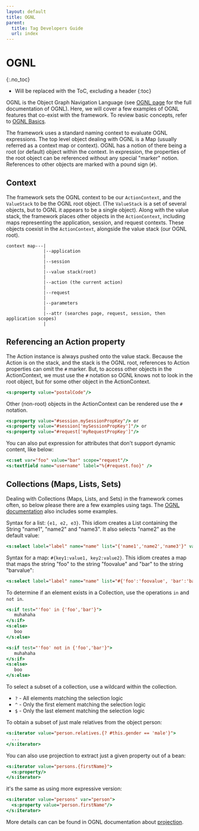 ```yaml
---
layout: default
title: OGNL
parent:
  title: Tag Developers Guide
  url: index
---
```


# OGNL
{:.no_toc}

* Will be replaced with the ToC, excluding a header
{:toc}

OGNL is the Object Graph Navigation Language (see [OGNL page](https://ognl.orphan.software/) for the full 
documentation of OGNL). Here, we will cover a few examples of OGNL features that co-exist with the framework. To review 
basic concepts, refer to [OGNL Basics](ognl-basics).

The framework uses a standard naming context to evaluate OGNL expressions. The top level object dealing with OGNL is 
a Map (usually referred as a context map or context). OGNL has a notion of there being a root (or default) object within 
the context. In expression, the properties of the root object can be referenced without any special "marker" notion. 
References to other objects are marked with a pound sign (`#`).

## Context

The framework sets the OGNL context to be our `ActionContext`, and the `ValueStack` to be the OGNL root object. 
(The `ValueStack` is a set of several objects, but to OGNL it appears to be a single object). Along with the value stack, 
the framework places other objects in the `ActionContext`, including maps representing the application, session, 
and request contexts. These objects coexist in the `ActionContext`, alongside the value stack (our OGNL root).

```
context map---|
              |--application
              |
              |--session
              |
              |--value stack(root)
              |
              |--action (the current action)
              |
              |--request
              |
              |--parameters
              |
              |--attr (searches page, request, session, then application scopes)
              |
```

## Referencing an Action property

The Action instance is always pushed onto the value stack. Because the Action is on the stack, and the stack is
the OGNL root, references to Action properties can omit the `#` marker. But, to access other objects in the ActionContext,
we must use the `#` notation so OGNL knows not to look in the root object, but for some other object in the ActionContext.

```jsp
<s:property value="postalCode"/>
```

Other (non-root) objects in the ActionContext can be rendered use the `#` notation.

```jsp
<s:property value="#session.mySessionPropKey"/> or
<s:property value="#session['mySessionPropKey']"/> or
<s:property value="#request['myRequestPropKey']"/>
```

You can also put expression for attributes that don't support dynamic content, like below:

```jsp
<c:set var="foo" value="bar" scope="request"/>
<s:textfield name="username" label="%{#request.foo}" />
```

## Collections (Maps, Lists, Sets)

Dealing with Collections (Maps, Lists, and Sets) in the framework comes often, so below please there are a few examples 
using tags. The [OGNL documentation](https://github.com/orphan-oss/ognl/blob/main/docs/LanguageGuide.md#collection-construction)
also includes some examples.

Syntax for a list: `{e1, e2, e3}`. This idiom creates a List containing the String "name1", "name2" and "name3". It also 
selects "name2" as the default value:

```jsp
<s:select label="label" name="name" list="{'name1','name2','name3'}" value="%{'name2'}" />
```

Syntax for a map: `#{key1:value1, key2:value2}`. This idiom creates a map that maps the string "foo" to the string 
"foovalue" and "bar" to the string "barvalue":

```jsp
<s:select label="label" name="name" list="#{'foo':'foovalue', 'bar':'barvalue'}" />
```

To determine if an element exists in a Collection, use the operations `in` and `not in`.

```jsp
<s:if test="'foo' in {'foo','bar'}">
   muhahaha
</s:if>
<s:else>
   boo
</s:else>

<s:if test="'foo' not in {'foo','bar'}">
   muhahaha
</s:if>
<s:else>
   boo
</s:else>
```

To select a subset of a collection, use a wildcard within the collection.

- `?` - All elements matching the selection logic
- `^` - Only the first element matching the selection logic
- `$` - Only the last element matching the selection logic

To obtain a subset of just male relatives from the object person:

```jsp
<s:iterator value="person.relatives.{? #this.gender == 'male'}">
  ...
</s:iterator>
```

You can also use projection to extract just a given property out of a bean:

```jsp
<s:iterator value="persons.{firstName}">
  <s:property/>
</s:iterator>
```

it's the same as using more expressive version:

```jsp
<s:iterator value="persons" var="person">
  <s:property value="person.firstName"/>
</s:iterator>
```

More details can can be found in OGNL documentation about [projection](https://ognl.orphan.software/language-guide#projecting-across-collections).
